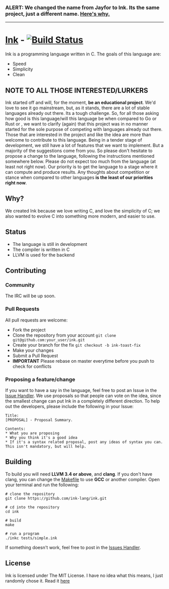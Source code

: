 ### ALERT: **We changed the name from Jayfor to Ink. Its the same project, just a different name. [Here's why.](https://github.com/ink-lang/ink/issues/68)**

----

# <a href="http://ink-lang.github.io">Ink</a> - [![Build Status](https://travis-ci.org/ink-lang/ink.svg?branch=master)](https://travis-ci.org/ink-lang/ink)
Ink is a programming language written in C. The goals of this language are:

* Speed
* Simplicity
* Clean

## NOTE TO ALL THOSE INTERESTED/LURKERS
Ink started off and will, for the moment, **be an educational project**. We'd love to see it go mainstream, but, as it stands, there are a lot of stable languages already out there. Its a tough challenge. So, for all those asking how good is this language/will this language be when compared to Go or Rust or <insert language here>, we want to clarify (again) that this project was in no manner started for the sole purpose of competing with languages already out there. Those that are interested in the project and like the idea are more than welcome to contribute to this language. Being in a tender stage of development, we still have a lot of features that we want to implement. But a majority of the suggestions come from you. So please don't hesitate to propose a change to the language, following the instructions mentioned somewhere below. Please do not expect too much from the language (at least not right now). Our priority is to get the language to a stage where it can compute and produce results. Any thoughts about competition or stance when compared to other languages **is the least of our priorities right now**. 

## Why?
We created Ink because we love writing C, and love the simplicity of C; we also wanted to evolve C
into something more modern, and easier to use.

## Status
* The language is still in development
* The compiler is written in C
* LLVM is used for the backend

## Contributing
### Community
The IRC will be up soon.

### Pull Requests
All pull requests are welcome:

* Fork the project
* Clone the repository from your account `git clone git@github.com:your_user/ink.git`
* Create your branch for the fix `git checkout -b ink-toast-fix`
* Make your changes
* Submit a Pull Request
* **IMPORTANT** Please rebase on master everytime before you push to check for conflicts

### Proposing a feature/change
If you want to have a say in the language, feel free to post an Issue in the [Issue Handler](https://github.com/ink-lang/ink/issues). We
use proposals so that people can vote on the idea, since the smallest change can put Ink in a completely
different direction. To help out the developers, please include the following in your Issue:

    Title:
    [PROPOSAL] - Proposal Summary.

    Contents:
    * What you are proposing
    * Why you think it's a good idea
    * If it's a syntax related proposal, post any ideas of syntax you can. This isn't mandatory, but will help.

## Building
To build you will need **LLVM 3.4 or above**, and **clang**. If you don't have clang,
you can change the [Makefile](Makefile) to use **GCC** or another compiler. Open your
terminal and run the following:

    # clone the repository
    git clone https://github.com/ink-lang/ink.git
    
    # cd into the repository
    cd ink

    # build
    make

    # run a program
    ./inkc tests/simple.ink

If something doesn't work, feel free to post in the [Issues Handler](https://github.com/ink-lang/ink/issues).

## License
Ink is licensed under The MIT License. I have no idea
what this means, I just randomly chose it. Read it [here](misc/LICENSE.md)
